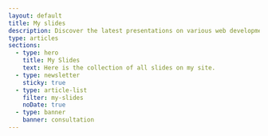 ```yaml
---
layout: default
title: My slides
description: Discover the latest presentations on various web development topics and explore the latest ideas and best practices in the field.
type: articles
sections:
  - type: hero
    title: My Slides
    text: Here is the collection of all slides on my site.
  - type: newsletter
    sticky: true
  - type: article-list
    filter: my-slides
    noDate: true
  - type: banner
    banner: consultation
---
```

